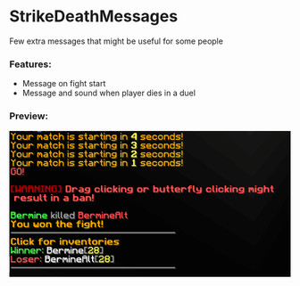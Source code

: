 # StrikeDeathMessages
Few extra messages that might be useful for some people

### Features:
- Message on fight start
- Message and sound when player dies in a duel

### Preview:

![alt text](preview.png)